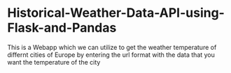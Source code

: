 # Historical-Weather-Data-API-using-Flask-and-Pandas

This is a Webapp which we can utilize to get the weather temperature of differnt cities of Europe by entering the url format with the data that you want the temperature of the city
